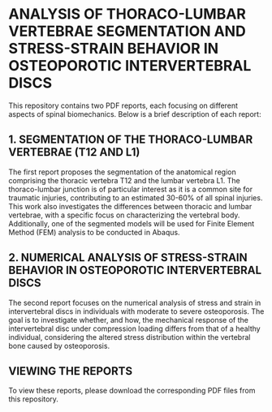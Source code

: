 # ANALYSIS OF THORACO-LUMBAR VERTEBRAE SEGMENTATION AND STRESS-STRAIN BEHAVIOR IN OSTEOPOROTIC INTERVERTEBRAL DISCS

This repository contains two PDF reports, each focusing on different aspects of spinal biomechanics. Below is a brief description of each report:

## 1. SEGMENTATION OF THE THORACO-LUMBAR VERTEBRAE (T12 AND L1)

The first report proposes the segmentation of the anatomical region comprising the thoracic vertebra T12 and the lumbar vertebra L1. The thoraco-lumbar junction is of particular interest as it is a common site for traumatic injuries, contributing to an estimated 30-60% of all spinal injuries. This work also investigates the differences between thoracic and lumbar vertebrae, with a specific focus on characterizing the vertebral body. Additionally, one of the segmented models will be used for Finite Element Method (FEM) analysis to be conducted in Abaqus.

## 2. NUMERICAL ANALYSIS OF STRESS-STRAIN BEHAVIOR IN OSTEOPOROTIC INTERVERTEBRAL DISCS

The second report focuses on the numerical analysis of stress and strain in intervertebral discs in individuals with moderate to severe osteoporosis. The goal is to investigate whether, and how, the mechanical response of the intervertebral disc under compression loading differs from that of a healthy individual, considering the altered stress distribution within the vertebral bone caused by osteoporosis.

## VIEWING THE REPORTS

To view these reports, please download the corresponding PDF files from this repository.
